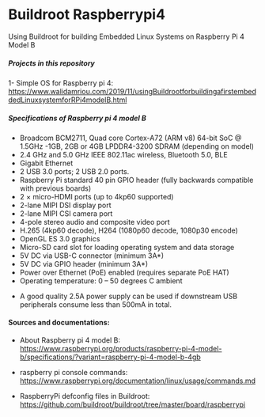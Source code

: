 # Buildroot Raspberrypi4
Using Buildroot for building Embedded Linux Systems on Raspberry Pi 4 Model B

##### Projects in this repository
1- Simple OS for Raspberry pi 4:
https://www.walidamriou.com/2019/11/usingBuildrootforbuildingafirstembeddedLinuxsystemforRPi4modelB.html


##### Specifications of Raspberry pi 4 model B
- Broadcom BCM2711, Quad core Cortex-A72 (ARM v8) 64-bit SoC @ 1.5GHz
-1GB, 2GB or 4GB LPDDR4-3200 SDRAM (depending on model)
- 2.4 GHz and 5.0 GHz IEEE 802.11ac wireless, Bluetooth 5.0, BLE
- Gigabit Ethernet
- 2 USB 3.0 ports; 2 USB 2.0 ports.
- Raspberry Pi standard 40 pin GPIO header (fully backwards compatible with previous boards)
- 2 × micro-HDMI ports (up to 4kp60 supported)
- 2-lane MIPI DSI display port
- 2-lane MIPI CSI camera port
- 4-pole stereo audio and composite video port
- H.265 (4kp60 decode), H264 (1080p60 decode, 1080p30 encode)
- OpenGL ES 3.0 graphics
- Micro-SD card slot for loading operating system and data storage
- 5V DC via USB-C connector (minimum 3A*)
- 5V DC via GPIO header (minimum 3A*)
- Power over Ethernet (PoE) enabled (requires separate PoE HAT)
- Operating temperature: 0 – 50 degrees C ambient

* A good quality 2.5A power supply can be used if downstream USB peripherals consume less than 500mA in total.



#### Sources and documentations:
* About Raspberry pi 4 model B:  
https://www.raspberrypi.org/products/raspberry-pi-4-model-b/specifications/?variant=raspberry-pi-4-model-b-4gb

* raspberry pi console commands:   
https://www.raspberrypi.org/documentation/linux/usage/commands.md

* RaspberryPi defconfig files in Buildroot:   
https://github.com/buildroot/buildroot/tree/master/board/raspberrypi
